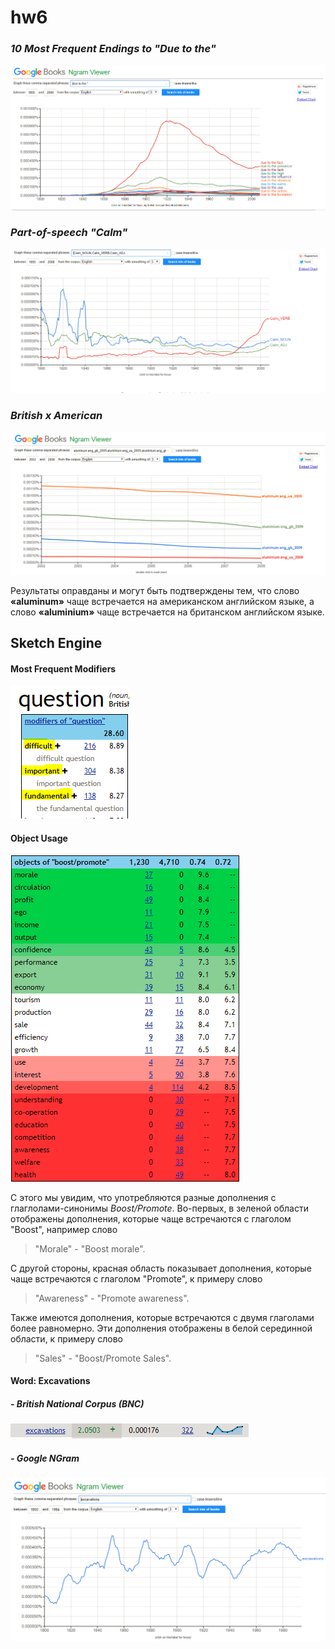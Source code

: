 # hw6

### *10 Most Frequent Endings to "Due to the"*
![10 Most Frequent Endings to "Due to the"](Screen1.PNG)

### *Part-of-speech "Calm"*
![Part-of-Speech](Screen2.PNG)

### *British x American*
![British x American](Screen3.PNG)


Результаты оправданы и могут быть подтверждены тем, что слово **«aluminum»** чаще встречается на американском английском языке, а слово **«aluminium»** чаще встречается на британском английском языке.

## Sketch Engine 

#### Most Frequent Modifiers
![Sketch](Sketch1.PNG)
 
#### Object Usage
![Sketch](Sketch2.PNG)

С этого мы увидим, что употребляются разные дополнения с глаглолами-синонимы *Boost/Promote*. Во-первых, в зеленой области отображены дополнения, которые чаще встречаются с глаголом "Boost", например слово
> "Morale" - "Boost morale". 

С другой стороны, красная область показывает дополнения, которые чаще встречаются с глаголом "Promote", к примеру слово 
> "Awareness" - "Promote awareness". 

Также имеются дополнения, которые встречаются с двумя глаголами более равномерно. Эти дополнения отображены в белой серединной области, к примеру слово 
> "Sales" - "Boost/Promote Sales".

#### Word: Excavations

##### - British National Corpus (BNC)
![Sketch](Excavations1.PNG)

##### - Google NGram
![Sketch](Excavations2.PNG)

